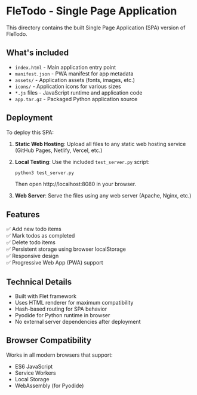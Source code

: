 # FleTodo - Single Page Application

This directory contains the built Single Page Application (SPA) version of FleTodo.

## What's included

- `index.html` - Main application entry point
- `manifest.json` - PWA manifest for app metadata
- `assets/` - Application assets (fonts, images, etc.)
- `icons/` - Application icons for various sizes
- `*.js` files - JavaScript runtime and application code
- `app.tar.gz` - Packaged Python application source

## Deployment

To deploy this SPA:

1. **Static Web Hosting**: Upload all files to any static web hosting service (GitHub Pages, Netlify, Vercel, etc.)

2. **Local Testing**: Use the included `test_server.py` script:
   ```bash
   python3 test_server.py
   ```
   Then open http://localhost:8080 in your browser.

3. **Web Server**: Serve the files using any web server (Apache, Nginx, etc.)

## Features

✅ Add new todo items  
✅ Mark todos as completed  
✅ Delete todo items  
✅ Persistent storage using browser localStorage  
✅ Responsive design  
✅ Progressive Web App (PWA) support  

## Technical Details

- Built with Flet framework
- Uses HTML renderer for maximum compatibility  
- Hash-based routing for SPA behavior
- Pyodide for Python runtime in browser
- No external server dependencies after deployment

## Browser Compatibility

Works in all modern browsers that support:
- ES6 JavaScript
- Service Workers
- Local Storage
- WebAssembly (for Pyodide)
